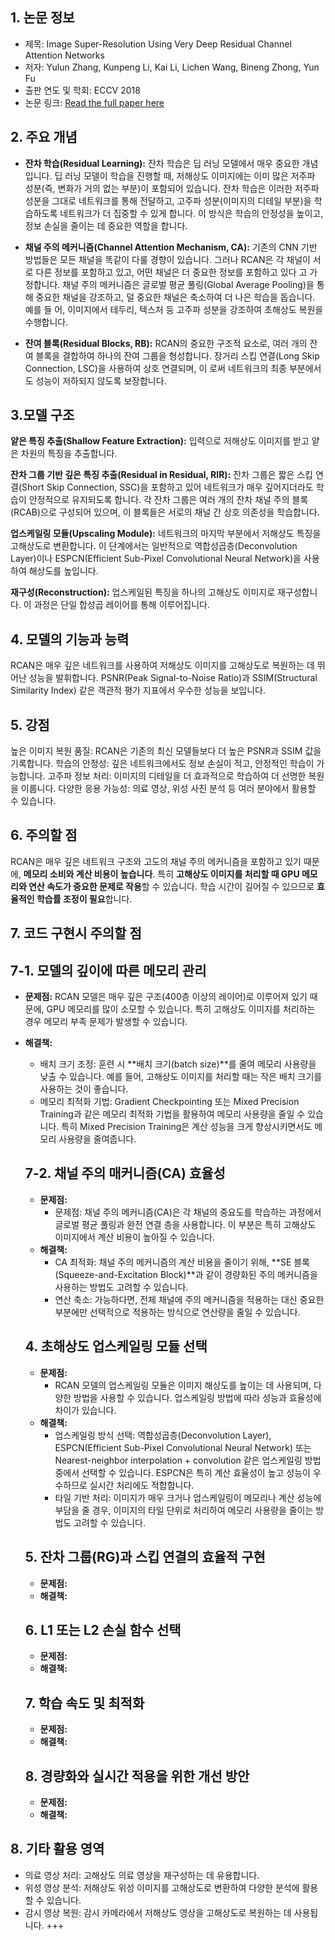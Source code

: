 ## 1. 논문 정보
  - 제목: Image Super-Resolution Using Very Deep Residual Channel Attention Networks
  - 저자: Yulun Zhang, Kunpeng Li, Kai Li, Lichen Wang, Bineng Zhong, Yun Fu
  - 출판 연도 및 학회: ECCV 2018
  - 논문 링크: [Read the full paper here](https://openaccess.thecvf.com/content_ECCV_2018/papers/Yulun_Zhang_Image_Super-Resolution_Using_ECCV_2018_paper.pdf)

## 2. 주요 개념

- **잔차 학습(Residual Learning):**
잔차 학습은 딥 러닝 모델에서 매우 중요한 개념입니다. 딥 러닝 모델이 학습을 진행할 때, 저해상도 이미지에는 이미 많은 저주파 성분(즉, 변화가 거의 없는 부분)이 포함되어 있습니다. 잔차 학습은 이러한 저주파 성분을 그대로 네트워크를 통해 전달하고, 고주파 성분(이미지의 디테일 부분)을 학습하도록 네트워크가 더 집중할 수 있게 합니다. 이 방식은 학습의 안정성을 높이고, 정보 손실을 줄이는 데 중요한 역할을 합니다.

- **채널 주의 메커니즘(Channel Attention Mechanism, CA):**
  기존의 CNN 기반 방법들은 모든 채널을 똑같이 다룰 경향이 있습니다. 그러나 RCAN은 각 채널이 서로 다른 정보를 포함하고 있고, 어떤 채널은 더 중요한 정보를 포함하고 있다    고 가정합니다. 채널 주의 메커니즘은 글로벌 평균 풀링(Global Average Pooling)을 통해 중요한 채널을 강조하고, 덜 중요한 채널은 축소하여 더 나은 학습을 돕습니다. 예를    들  어, 이미지에서 테두리, 텍스처 등 고주파 성분을 강조하여 초해상도 복원을 수행합니다.

- **잔여 블록(Residual Blocks, RB):**
  RCAN의 중요한 구조적 요소로, 여러 개의 잔여 블록을 결합하여 하나의 잔여 그룹을 형성합니다. 장거리 스킵 연결(Long Skip Connection, LSC)을 사용하여 상호 연결되며, 이    로써 네트워크의 최종 부분에서도 성능이 저하되지 않도록 보장합니다.

## 3.모델 구조

**얕은 특징 추출(Shallow Feature Extraction):**
입력으로 저해상도 이미지를 받고 얕은 차원의 특징을 추출합니다.

**잔차 그룹 기반 깊은 특징 추출(Residual in Residual, RIR):**
잔차 그룹은 짧은 스킵 연결(Short Skip Connection, SSC)을 포함하고 있어 네트워크가 매우 깊어지더라도 학습이 안정적으로 유지되도록 합니다. 각 잔차 그룹은 여러 개의 잔차 채널 주의 블록(RCAB)으로 구성되어 있으며, 이 블록들은 서로의 채널 간 상호 의존성을 학습합니다.

**업스케일링 모듈(Upscaling Module):**
네트워크의 마지막 부분에서 저해상도 특징을 고해상도로 변환합니다. 이 단계에서는 일반적으로 역합성곱층(Deconvolution Layer)이나 ESPCN(Efficient Sub-Pixel Convolutional Neural Network)을 사용하여 해상도를 높입니다.

**재구성(Reconstruction):**
업스케일된 특징을 하나의 고해상도 이미지로 재구성합니다. 이 과정은 단일 합성곱 레이어를 통해 이루어집니다.

## 4. 모델의 기능과 능력
RCAN은 매우 깊은 네트워크를 사용하여 저해상도 이미지를 고해상도로 복원하는 데 뛰어난 성능을 발휘합니다. 
PSNR(Peak Signal-to-Noise Ratio)과 SSIM(Structural Similarity Index) 같은 객관적 평가 지표에서 우수한 성능을 보입니다.

## 5. 강점
높은 이미지 복원 품질: RCAN은 기존의 최신 모델들보다 더 높은 PSNR과 SSIM 값을 기록합니다.
학습의 안정성: 깊은 네트워크에서도 정보 손실이 적고, 안정적인 학습이 가능합니다.
고주파 정보 처리: 이미지의 디테일을 더 효과적으로 학습하여 더 선명한 복원을 이룹니다.
다양한 응용 가능성: 의료 영상, 위성 사진 분석 등 여러 분야에서 활용할 수 있습니다.

## 6. 주의할 점
RCAN은 매우 깊은 네트워크 구조와 고도의 채널 주의 메커니즘을 포함하고 있기 때문에, **메모리 소비와 계산 비용이 높습니다**. 특히 **고해상도 이미지를 처리할 때 GPU 메모리와 연산 속도가 중요한 문제로 작용**할 수 있습니다. 학습 시간이 길어질 수 있으므로 **효율적인 학습률 조정이 필요**합니다.

## 7. 코드 구현시 주의할 점
  ## 7-1. 모델의 깊이에 따른 메모리 관리
- **문제점:**
RCAN 모델은 매우 깊은 구조(400층 이상의 레이어)로 이루어져 있기 때문에, GPU 메모리를 많이 소모할 수 있습니다. 특히 고해상도 이미지를 처리하는 경우 메모리 부족 문제가 발생할 수 있습니다.
- **해결책:**
  - 배치 크기 조정: 훈련 시 **배치 크기(batch size)**를 줄여 메모리 사용량을 낮출 수 있습니다. 예를 들어, 고해상도 이미지를 처리할 때는 작은 배치 크기를 사용하는           것이 좋습니다.
  - 메모리 최적화 기법: Gradient Checkpointing 또는 Mixed Precision Training과 같은 메모리 최적화 기법을 활용하여 메모리 사용량을 줄일 수 있습니다. 특히 Mixed             Precision Training은 계산 성능을 크게 향상시키면서도 메모리 사용량을 줄여줍니다.
    
  ## 7-2. 채널 주의 매커니즘(CA) 효율성
    - **문제점:**
      - 문제점: 채널 주의 메커니즘(CA)은 각 채널의 중요도를 학습하는 과정에서 글로벌 평균 풀링과 완전 연결 층을 사용합니다. 이 부분은 특히 고해상도 이미지에서 계산 비용이 높아질 수 있습니다.
    - **해결책:**
      - CA 최적화: 채널 주의 메커니즘의 계산 비용을 줄이기 위해, **SE 블록(Squeeze-and-Excitation Block)**과 같이 경량화된 주의 메커니즘을 사용하는 방법도 고려할 수 있습니다.
      - 연산 축소: 가능하다면, 전체 채널에 주의 메커니즘을 적용하는 대신 중요한 부분에만 선택적으로 적용하는 방식으로 연산량을 줄일 수 있습니다.
  ## 4. 초해상도 업스케일링 모듈 선택
    - **문제점:**
      - RCAN 모델의 업스케일링 모듈은 이미지 해상도를 높이는 데 사용되며, 다양한 방법을 사용할 수 있습니다. 업스케일링 방법에 따라 성능과 효율성에 차이가 있습니다. 
    - **해결책:**
      - 업스케일링 방식 선택: 역합성곱층(Deconvolution Layer), ESPCN(Efficient Sub-Pixel Convolutional Neural Network) 또는 Nearest-neighbor interpolation + convolution 같은 업스케일링 방법 중에서 선택할 수 있습니다. ESPCN은 특히 계산 효율성이 높고 성능이 우수하므로 실시간 처리에도 적합합니다.
      - 타일 기반 처리: 이미지가 매우 크거나 업스케일링이 메모리나 계산 성능에 부담을 줄 경우, 이미지의 타일 단위로 처리하여 메모리 사용량을 줄이는 방법도 고려할 수 있습니다. 
  ## 5. 잔차 그룹(RG)과 스킵 연결의 효율적 구현
    - **문제점:**
    - **해결책:**
  ## 6. L1 또는 L2 손실 함수 선택
    - **문제점:**
    - **해결책:**
  ## 7. 학습 속도 및 최적화
    - **문제점:**
    - **해결책:**
  ## 8. 경량화와 실시간 적용을 위한 개선 방안
    - **문제점:**
    - **해결책:**  


## 8. 기타 활용 영역
  - 의료 영상 처리: 고해상도 의료 영상을 재구성하는 데 유용합니다.
  - 위성 영상 분석: 저해상도 위성 이미지를 고해상도로 변환하여 다양한 분석에 활용할 수 있습니다.
  - 감시 영상 복원: 감시 카메라에서 저해상도 영상을 고해상도로 복원하는 데 사용됩니다. +++
